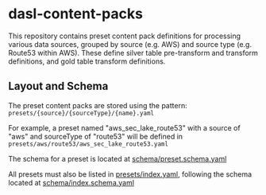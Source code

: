 # dasl-content-packs
This repository contains preset content pack definitions for processing various data sources,
grouped by source (e.g. AWS) and source type (e.g. Route53 within AWS). These define silver
table pre-transform and transform definitions, and gold table transform definitions.

## Layout and Schema
The preset content packs are stored using the pattern:
`presets/{source}/{sourceType}/{name}.yaml`

For example, a preset named "aws_sec_lake_route53" with a source of "aws" and sourceType of
"route53" will be defined in `presets/aws/route53/aws_sec_lake_route53.yaml`

The schema for a preset is located at [schema/preset.schema.yaml](./schema/preset.schema.yaml)

All presets must also be listed in [presets/index.yaml](./presets/index.yaml), following the
schema located at [schema/index.schema.yaml](./schema/index.schema.yaml)
